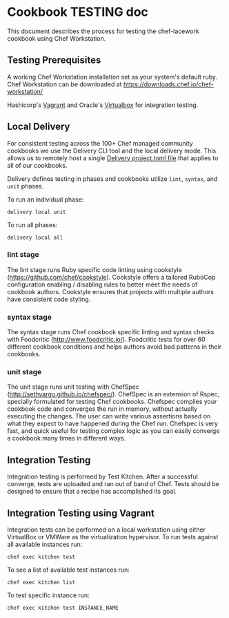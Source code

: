 # Cookbook TESTING doc

This document describes the process for testing the chef-lacework cookbook using Chef Workstation.

## Testing Prerequisites

A working Chef Workstation installation set as your system's default ruby. Chef Workstation can be downloaded at <https://downloads.chef.io/chef-workstation/>

Hashicorp's [Vagrant](https://www.vagrantup.com/downloads.html) and Oracle's [Virtualbox](https://www.virtualbox.org/wiki/Downloads) for integration testing.

## Local Delivery

For consistent testing across the 100+ Chef managed community cookbooks we use the Delivery CLI tool and the local delivery mode. This allows us to remotely host a single [Delivery project.toml file](https://github.com/chef-cookbooks/community_cookbook_tools/blob/master/delivery/project.toml) that applies to all of our cookbooks.

Delivery defines testing in phases and cookbooks utilize `lint`, `syntax`, and `unit` phases.

To run an individual phase:

```shell
delivery local unit
```

To run all phases:

```shell
delivery local all
```

### lint stage

The lint stage runs Ruby specific code linting using cookstyle (<https://github.com/chef/cookstyle>). Cookstyle offers a tailored RuboCop configuration enabling / disabling rules to better meet the needs of cookbook authors. Cookstyle ensures that projects with multiple authors have consistent code styling.

### syntax stage

The syntax stage runs Chef cookbook specific linting and syntax checks with Foodcritic (<http://www.foodcritic.io/>). Foodcritic tests for over 60 different cookbook conditions and helps authors avoid bad patterns in their cookbooks.

### unit stage

The unit stage runs unit testing with ChefSpec (<http://sethvargo.github.io/chefspec/>). ChefSpec is an extension of Rspec, specially formulated for testing Chef cookbooks. Chefspec compiles your cookbook code and converges the run in memory, without actually executing the changes. The user can write various assertions based on what they expect to have happened during the Chef run. Chefspec is very fast, and quick useful for testing complex logic as you can easily converge a cookbook many times in different ways.

## Integration Testing

Integration testing is performed by Test Kitchen. After a successful converge, tests are uploaded and ran out of band of Chef. Tests should be designed to ensure that a recipe has accomplished its goal.

## Integration Testing using Vagrant

Integration tests can be performed on a local workstation using either VirtualBox or VMWare as the virtualization hypervisor. To run tests against all available instances run:

```shell
chef exec kitchen test
```

To see a list of available test instances run:

```shell
chef exec kitchen list
```

To test specific instance run:

```shell
chef exec kitchen test INSTANCE_NAME
```